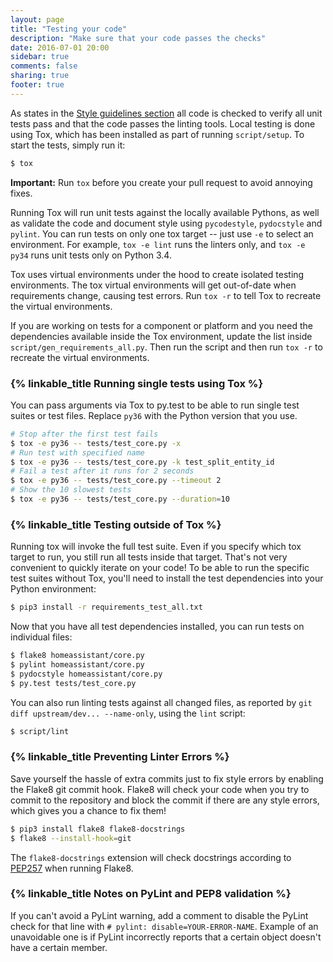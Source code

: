 ```yaml
---
layout: page
title: "Testing your code"
description: "Make sure that your code passes the checks"
date: 2016-07-01 20:00
sidebar: true
comments: false
sharing: true
footer: true
---
```


As states in the [Style guidelines section](/developers/development_guidelines/) all code is checked to verify all unit tests pass and that the code passes the linting tools. Local testing is done using Tox, which has been installed as part of running `script/setup`. To start the tests, simply run it:

```bash
$ tox
```
**Important:** Run `tox` before you create your pull request to avoid annoying fixes.

Running Tox will run unit tests against the locally available Pythons, as well as validate the code and document style using `pycodestyle`, `pydocstyle` and  `pylint`. You can run tests on only one tox target -- just use `-e` to select an environment. For example, `tox -e lint` runs the linters only, and `tox -e py34` runs unit tests only on Python 3.4.

Tox uses virtual environments under the hood to create isolated testing environments. The tox virtual environments will get out-of-date when requirements change, causing test errors. Run `tox -r` to tell Tox to recreate the virtual environments.

If you are working on tests for a component or platform and you need the dependencies available inside the Tox environment, update the list inside `script/gen_requirements_all.py`. Then run the script and then run `tox -r` to recreate the virtual environments.

### {% linkable_title Running single tests using Tox %}

You can pass arguments via Tox to py.test to be able to run single test suites or test files. Replace `py36` with the Python version that you use.

```bash
# Stop after the first test fails
$ tox -e py36 -- tests/test_core.py -x
# Run test with specified name
$ tox -e py36 -- tests/test_core.py -k test_split_entity_id
# Fail a test after it runs for 2 seconds
$ tox -e py36 -- tests/test_core.py --timeout 2
# Show the 10 slowest tests
$ tox -e py36 -- tests/test_core.py --duration=10
```

### {% linkable_title Testing outside of Tox %}

Running tox will invoke the full test suite. Even if you specify which tox target to run, you still run all tests inside that target. That's not very convenient to quickly iterate on your code! To be able to run the specific test suites without Tox, you'll need to install the test dependencies into your Python environment:

```bash
$ pip3 install -r requirements_test_all.txt
```

Now that you have all test dependencies installed, you can run tests on individual files:

```bash
$ flake8 homeassistant/core.py
$ pylint homeassistant/core.py
$ pydocstyle homeassistant/core.py
$ py.test tests/test_core.py
```

You can also run linting tests against all changed files, as reported by `git diff upstream/dev... --name-only`, using the `lint` script:

```bash
$ script/lint
```

### {% linkable_title Preventing Linter Errors %}

Save yourself the hassle of extra commits just to fix style errors by enabling the Flake8 git commit hook. Flake8 will check your code when you try to commit to the repository and block the commit if there are any style errors, which gives you a chance to fix them!

```bash
$ pip3 install flake8 flake8-docstrings
$ flake8 --install-hook=git
```

The `flake8-docstrings` extension will check docstrings according to [PEP257](https://www.python.org/dev/peps/pep-0257/) when running Flake8.

### {% linkable_title Notes on PyLint and PEP8 validation %}

If you can't avoid a PyLint warning, add a comment to disable the PyLint check for that line with `# pylint: disable=YOUR-ERROR-NAME`. Example of an unavoidable one is if PyLint incorrectly reports that a certain object doesn't have a certain member.

